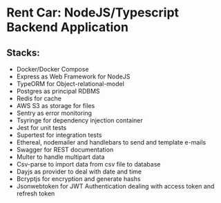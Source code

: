# Rent Car: NodeJS/Typescript Backend Application #

## Stacks: ##
- Docker/Docker Compose
- Express as Web Framework for NodeJS
- TypeORM for Object-relational-model
- Postgres as principal RDBMS    
- Redis for cache
- AWS S3 as storage for files
- Sentry as error monitoring
- Tsyringe for dependency injection container    
- Jest for unit tests
- Supertest for integration tests
- Ethereal, nodemailer and handlebars to send and template e-mails
- Swagger for REST documentation
- Multer to handle multipart data
- Csv-parse to import data from csv file to database
- Dayjs as provider to deal with date and time
- Bcryptjs for encryption and generate hashs
- Jsonwebtoken for JWT Authentication dealing with access token and refresh token
    
